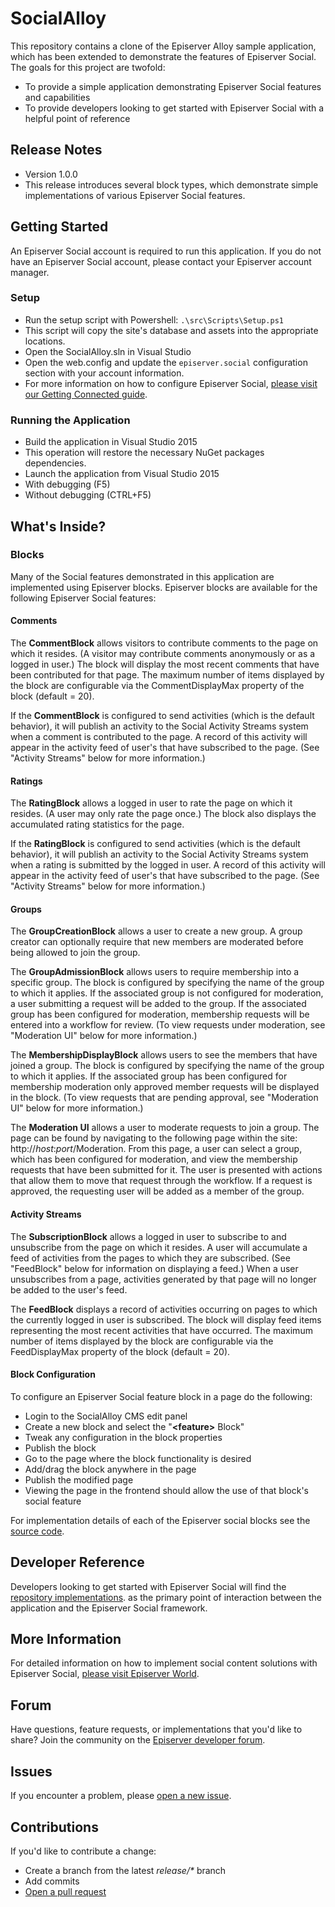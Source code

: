 # SocialAlloyThis repository contains a clone of the Episerver Alloy sample application, which has been extended to demonstrate the features of Episerver Social. The goals for this project are twofold:* To provide a simple application demonstrating Episerver Social features and capabilities* To provide developers looking to get started with Episerver Social with a helpful point of reference## Release Notes* Version 1.0.0 * This release introduces several block types, which demonstrate simple implementations of various Episerver Social features.## Getting StartedAn Episerver Social account is required to run this application. If you do not have an Episerver Social account, please contact your Episerver account manager.### Setup* Run the setup script with Powershell: `.\src\Scripts\Setup.ps1` * This script will copy the site's database and assets into the appropriate locations.* Open the SocialAlloy.sln in Visual Studio* Open the web.config and update the `episerver.social` configuration section with your account information. * For more information on how to configure Episerver Social, [please visit our Getting Connected guide](http://world.episerver.com/documentation/developer-guides/social/social_platform-overview/Installing-Episerver-Social/#GettingConnected).### Running the Application* Build the application in Visual Studio 2015 * This operation will restore the necessary NuGet packages dependencies.* Launch the application from Visual Studio 2015 * With debugging (F5) * Without debugging (CTRL+F5)## What's Inside?### BlocksMany of the Social features demonstrated in this application are implemented using Episerver blocks.  Episerver blocks are available for the following Episerver Social features:#### CommentsThe **CommentBlock** allows visitors to contribute comments to the page on which it resides. (A visitor may contribute comments anonymously or as a logged in user.) The block will display the most recent comments that have been contributed for that page. The maximum number of items displayed by the block are configurable via the CommentDisplayMax property of the block (default = 20).If the **CommentBlock** is configured to send activities (which is the default behavior), it will publish an activity to the Social Activity Streams system when a comment is contributed to the page. A record of this activity will appear in the activity feed of user's that have subscribed to the page. (See "Activity Streams" below for more information.)#### RatingsThe **RatingBlock** allows a logged in user to rate the page on which it resides. (A user may only rate the page once.) The block also displays the accumulated rating statistics for the page. If the **RatingBlock** is configured to send activities (which is the default behavior), it will publish an activity to the Social Activity Streams system when a rating is submitted by the logged in user. A record of this activity will appear in the activity feed of user's that have subscribed to the page. (See "Activity Streams" below for more information.)#### GroupsThe **GroupCreationBlock** allows a user to create a new group. A group creator can optionally require that new members are moderated before being allowed to join the group.The **GroupAdmissionBlock** allows users to require membership into a specific group. The block is configured by specifying the name of the group to which it applies. If the associated group is not configured for moderation, a user submitting a request will be added to the group. If the associated group has been configured for moderation, membership requests will be entered into a workflow for review. (To view requests under moderation, see "Moderation UI" below for more information.)The **MembershipDisplayBlock** allows users to see the members that have joined a group. The block is configured by specifying the name of the group to which it applies. If the associated group has been configured for membership moderation only approved member requests will be displayed in the block. (To view requests that are pending approval, see "Moderation UI" below for more information.)The **Moderation UI** allows a user to moderate requests to join a group. The page can be found by navigating to the following page within the site: http://*host*:*port*/Moderation. From this page, a user can select a group, which has been configured for moderation, and view the membership requests that have been submitted for it. The user is presented with actions that allow them to move that request through the workflow.  If a request is approved, the requesting user will be added as a member of the group.#### Activity StreamsThe **SubscriptionBlock** allows a logged in user to subscribe to and unsubscribe from the page on which it resides. A user will accumulate a feed of activities from the pages to which they are subscribed. (See "FeedBlock" below for information on displaying a feed.) When a user unsubscribes from a page, activities generated by that page will no longer be added to the user's feed.The **FeedBlock** displays a record of activities occurring on pages to which the currently logged in user is subscribed. The block will display feed items representing the most recent activities that have occurred. The maximum number of items displayed by the block are configurable via the FeedDisplayMax property of the block (default = 20).#### Block ConfigurationTo configure an Episerver Social feature block in a page do the following:* Login to the SocialAlloy CMS edit panel* Create a new block and select the "**&lt;feature&gt;** Block"* Tweak any configuration in the block properties* Publish the block* Go to the page where the block functionality is desired* Add/drag the block anywhere in the page* Publish the modified page* Viewing the page in the frontend should allow the use of that block's social featureFor implementation details of each of the Episerver social blocks see the [source code](https://github.com/episerver/SocialAlloy/src/EPiServer.SocialAlloy.Web/Social).## Developer ReferenceDevelopers looking to get started with Episerver Social will find the [repository implementations](https://github.com/episerver/SocialAlloy/tree/master/src/EPiServer.SocialAlloy.Web/Social/Repositories). as the primary point of interaction between the application and the Episerver Social framework.## More InformationFor detailed information on how to implement social content solutions with Episerver Social, [please visit Episerver World](http://world.episerver.com/documentation/developer-guides/social/).## ForumHave questions, feature requests, or implementations that you'd like to share? Join the community on the [Episerver developer forum](http://world.episerver.com/forum/developer-forum/episerver-social/).## IssuesIf you encounter a problem, please [open a new issue](https://github.com/episerver/SocialAlloy/issues/new).## ContributionsIf you'd like to contribute a change:* Create a branch from the latest _release/*_ branch* Add commits* [Open a pull request](https://github.com/episerver/SocialAlloy/compare)